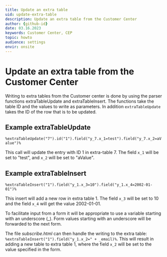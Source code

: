 ```yaml
---
title: Update an extra table
uid: update-extra-table
description: Update an extra table from the Customer Center
author: {github-id}
date: 03.16.2023
keywords: Customer Center, CEP
topic: howto
audience: settings
envir: onsite
---
```


# Update an extra table from the Customer Center

Writing to extra tables from the Customer center is done by using the parser functions extraTableUpdate and extraTableInsert. The functions take the table ID and the values to write as parameters. In addition `extraTableUpdate` takes the ID of the row that is to be updated.

## Example extraTableUpdate

`%extraTableUpdate("7").id("1").field("y_7.x_1=test").field("y_7.x_2=aValue")%`

This call will update the entry with ID 1 in extra-table 7. The field `x_1` will be set to "test", and `x_2` will be set to "aValue".

## Example extraTableInsert

`%extraTableInsert("1").field("y_1.x_3=10").field("y_1.x_4=2002-01-01")%`

This insert will add a new row in extra table 1. The field `x_3` will be set to 10 and the field `x_4` will get the value 2002-01-01.

To facilitate input from a form it will be appropriate to use a variable starting with an underscore (\_). Form values starting with an underscore will be forwarded to the next form.

The file *subscribe.html* can then handle the writing to the extra table: `%extraTableInsert("1").field("y_1.x_2=" + _email)%`. This will result in adding a new table to extra table 1, where the field `x_2` will be set to the value specified in the form.
